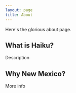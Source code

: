 ```yaml
---
layout: page
title: About
---
```


Here's the glorious about page.

## What is Haiku?

Description

## Why New Mexico?

More info
